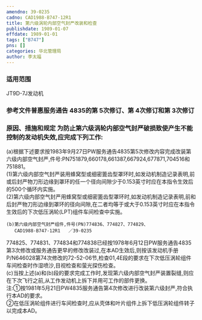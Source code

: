 ```yaml
---
amendno: 39-0235  
cadno: CAD1988-B747-12R1  
title: 第六级涡轮内部空气封严改装和检查  
publishdate: 1989-01-07  
effdate: 1989-01-01  
tags: ["B747"]  
pns: []  
categories: 华北管理局  
author: 李太福  
---
```

  
### 适用范围  
JT9D-7J发动机  
  
<!--more-->  
### 参考文件普惠服务通告 4835的第 5次修订、第 4次修订和第 3次修订  
  
### 原因、措施和规定     为防止第六级涡轮内部空气封严破损致使产生不能控制的发动机失效,应完成下列工作:  
(a)根据下述要求按1983年9月27日PW服务通告4835第5次修改内容完成改装第六级内部空气封严,件号:PN751879,660178,661387,667924,677871,704516和751881。  
      (1)第六级内部空气封严装用蜂窝型或细密篦齿型罩环时,如发动机制造记录表明,前或后封严物刀形边缘到罩环的任一个径向间隙少于0.153英寸时应在本指令生效后的500个循环内实施。  
      (2)第六级内部空气封严用蜂窝型或细密篦齿型罩环时,如发动机制造记录表明,前和后封严物刀形边缘到罩环的径向间隙,在二者均等于或大于0.153英寸时应在本指令生效后的下次低压涡轮(LPT)组件车间检查中实施。  
  
    (b)第六级内部空气封严组件,件号(PN)774836、774827、774829、  
       CAD1988-B747-12R1   ／39-0235  
774825、774831、774834和774838已经按1978年6月12日PW服务通告4835第3次修改或服务通告更早的修改改装过,在本AD生效后,则按该发动机手册P/N646028第74次修改的72-52-06节,检查01,4E段的要求在下次低压涡轮组件车间检查时作湿喷沙,目视检查和萤光探伤检查。  
 (c)当按上述(a)和(b)段的要求完成工作时,发现第六级内部空气封严装置裂缝,则应在下次飞行之前,从工作发动机上拆下并用可工作的部件更换。  
注:①按1981年5月21日PW4835服务通告第4次修改进行改装第六级封严,符合执行本AD的要求。  
       ②在低压涡轮组件进行车间检查时,应从壳体和叶片组件上拆下低压涡轮组件转子以完成本AD。  
  
